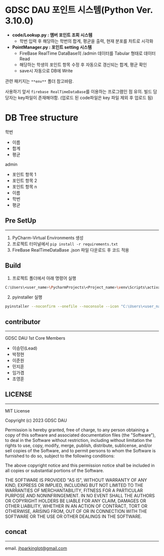 # GDSC DAU 포인트 시스템(Python Ver. 3.10.0)  
- **code/Lookup.py : 멤버 포인트 조회 시스템**
  - 학번 입력 후 해당하는 학번의 합계, 평균을 출력, 현재 분포를 차트로 시각화
- **PointManager.py : 포인트 setting 시스템**  
  - FireBase RealTime DataBase의 /admin 데이터를 Tabular 형태로 데이터 Read 
  - 해당하는 학생의 포인트 항목 수정 후 자동으로 갱신되는 합계, 평균 확인
  - save시 자동으로 DB에 Write


관련 패키지는 `**env**` 폴더 참고바람.

사용하기 앞서 `firebase RealTimeDataBase`를 이용하는 프로그램인 점 유의.
빌드 담당자는 key파일이 존재해야함. (업로드 된 code파일은 key 파일 제외 후 업로드 됨)


# DB Tree structure

학번
- 이름
- 합계
- 평균  
  
admin
- 포인트 항목 1
- 포인트 항목 2
- 포인트 항목 n
- 이름
- 학번
- 평균

## Pre SetUp
----
1. PyCharm-Virtual Environments 생성
2. 프로젝트 터미널에서 `pip install -r requirements.txt`
3. FireBase RealTimeDataBase <key>.json 파일 다운로드 후 코드 적용

## Build

1. 프로젝트 폴더에서 아래 명령어 실행
~~~bash
C:\Users\<user_name>\PycharmProjects\<Project_name>\venv\Scripts\activate.bat 
~~~

2. pyinstaller 실행
~~~bash
pyinstaller --noconfirm --onefile --noconsole --icon "C:\Users\<user_name>\PycharmProjects\<Project_name>\<icon_file_name>.ico" --hidden-import "_ssl"  --name "GDSC DAU 포인트 조회 시스템"  "C:\Users\<user_name>\PycharmProjects\<Project_name>/<file_name>.py" 
~~~
## contributor
---
GDSC DAU 1st Core Members
- 이승민(Lead)
- 박정현
- 이준원
- 민지훈
- 임가겸
- 조영훈


## LICENSE
----
MIT License

Copyright (c) 2023 GDSC DAU

Permission is hereby granted, free of charge, to any person obtaining a copy
of this software and associated documentation files (the "Software"), to deal
in the Software without restriction, including without limitation the rights
to use, copy, modify, merge, publish, distribute, sublicense, and/or sell
copies of the Software, and to permit persons to whom the Software is
furnished to do so, subject to the following conditions:

The above copyright notice and this permission notice shall be included in all
copies or substantial portions of the Software.

THE SOFTWARE IS PROVIDED "AS IS", WITHOUT WARRANTY OF ANY KIND, EXPRESS OR
IMPLIED, INCLUDING BUT NOT LIMITED TO THE WARRANTIES OF MERCHANTABILITY,
FITNESS FOR A PARTICULAR PURPOSE AND NONINFRINGEMENT. IN NO EVENT SHALL THE
AUTHORS OR COPYRIGHT HOLDERS BE LIABLE FOR ANY CLAIM, DAMAGES OR OTHER
LIABILITY, WHETHER IN AN ACTION OF CONTRACT, TORT OR OTHERWISE, ARISING FROM,
OUT OF OR IN CONNECTION WITH THE SOFTWARE OR THE USE OR OTHER DEALINGS IN THE
SOFTWARE.


## concat 
---
email. jhparkinglot@gmail.com